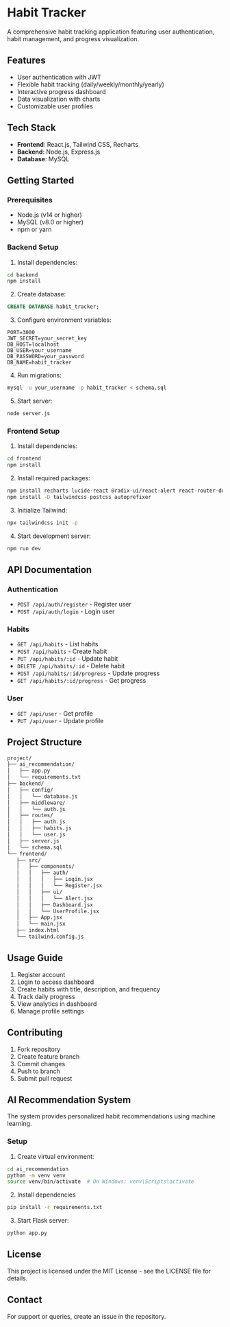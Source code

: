 # Habit Tracker

A comprehensive habit tracking application featuring user authentication, habit management, and progress visualization.

## Features

- User authentication with JWT
- Flexible habit tracking (daily/weekly/monthly/yearly)
- Interactive progress dashboard
- Data visualization with charts
- Customizable user profiles

## Tech Stack

- **Frontend**: React.js, Tailwind CSS, Recharts
- **Backend**: Node.js, Express.js
- **Database**: MySQL

## Getting Started

### Prerequisites

- Node.js (v14 or higher)
- MySQL (v8.0 or higher)
- npm or yarn

### Backend Setup

1. Install dependencies:
```bash
cd backend
npm install
```

2. Create database:
```sql
CREATE DATABASE habit_tracker;
```

3. Configure environment variables:
```env
PORT=3000
JWT_SECRET=your_secret_key
DB_HOST=localhost
DB_USER=your_username
DB_PASSWORD=your_password
DB_NAME=habit_tracker
```

4. Run migrations:
```bash
mysql -u your_username -p habit_tracker < schema.sql
```

5. Start server:
```bash
node server.js
```

### Frontend Setup

1. Install dependencies:
```bash
cd frontend
npm install
```

2. Install required packages:
```bash
npm install recharts lucide-react @radix-ui/react-alert react-router-dom
npm install -D tailwindcss postcss autoprefixer
```

3. Initialize Tailwind:
```bash
npx tailwindcss init -p
```

4. Start development server:
```bash
npm run dev
```

## API Documentation

### Authentication
- `POST /api/auth/register` - Register user
- `POST /api/auth/login` - Login user

### Habits
- `GET /api/habits` - List habits
- `POST /api/habits` - Create habit
- `PUT /api/habits/:id` - Update habit
- `DELETE /api/habits/:id` - Delete habit
- `POST /api/habits/:id/progress` - Update progress
- `GET /api/habits/:id/progress` - Get progress

### User
- `GET /api/user` - Get profile
- `PUT /api/user` - Update profile

## Project Structure

```bash 
project/
├── ai_recommendation/
│   ├── app.py              
│   └── requirements.txt    
├── backend/
│   ├── config/
│   │   └── database.js
│   ├── middleware/
│   │   └── auth.js
│   ├── routes/
│   │   ├── auth.js
│   │   ├── habits.js
│   │   └── user.js
│   ├── server.js
│   └── schema.sql
└── frontend/
   ├── src/
   │   ├── components/
   │   │   ├── auth/
   │   │   │   ├── Login.jsx
   │   │   │   └── Register.jsx
   │   │   ├── ui/
   │   │   │   └── Alert.jsx
   │   │   ├── Dashboard.jsx
   │   │   └── UserProfile.jsx
   │   ├── App.jsx
   │   └── main.jsx
   ├── index.html
   └── tailwind.config.js
```

## Usage Guide

1. Register account
2. Login to access dashboard
3. Create habits with title, description, and frequency
4. Track daily progress
5. View analytics in dashboard
6. Manage profile settings

## Contributing

1. Fork repository
2. Create feature branch
3. Commit changes
4. Push to branch
5. Submit pull request
## AI Recommendation System

The system provides personalized habit recommendations using machine learning.

### Setup

1. Create virtual environment:
```bash
cd ai_recommendation
python -m venv venv
source venv/bin/activate  # On Windows: venv\Scripts\activate
```
2. Install dependencies
```bash
pip install -r requirements.txt
```
3. Start Flask server:
```bash
python app.py
```

## License

This project is licensed under the MIT License - see the LICENSE file for details.

## Contact

For support or queries, create an issue in the repository.